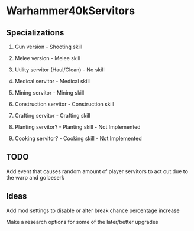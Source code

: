 # Warhammer40kServitors
## Specializations
1. Gun version - Shooting skill

2. Melee version - Melee skill

3. Utility servitor (Haul/Clean) - No skill

4. Medical servitor - Medical skill

5. Mining servitor - Mining skill

6. Construction servitor - Construction skill

7. Crafting servitor - Crafting skill

8. Planting servitor? - Planting skill - Not Implemented

9. Cooking servitor? - Cooking skill - Not Implemented

## TODO

Add event that causes random amount of player servitors to act out due to the warp and go beserk

## Ideas

Add mod settings to disable or alter break chance percentage increase

Make a research options for some of the later/better upgrades
